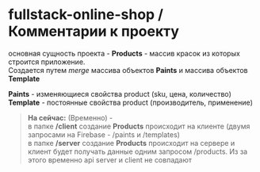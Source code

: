 # fullstack-online-shop / Комментарии к проекту
 основная сущность проекта - **Products** - массив красок из которых строится приложение.  
 Создается путем _merge_ массива объектов **Paints** и массива объектов **Template**

**Paints** - изменяющиеся свойства product (sku, цена, количество)  
**Template** - постоянные свойства product (производитель, применение)  

>**На сейчас:** (Временно) -  
 в папке **/client** создание **Products** происходит на клиенте (двумя запросами на Firebase - /paints и /templates)  
 в папке **/server**  создание **Products** происходит на сервере и клиент будет получать данные одним запросом /products. Из за этого временно api server и client не совпадают 
